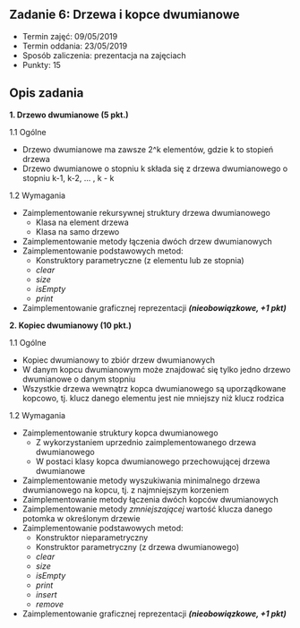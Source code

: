 ## Zadanie 6: Drzewa i kopce dwumianowe

* Termin zajęć: 09/05/2019
* Termin oddania: 23/05/2019
* Sposób zaliczenia: prezentacja na zajęciach
* Punkty: 15

## Opis zadania

**1. Drzewo dwumianowe (5 pkt.)**

1.1 Ogólne

* Drzewo dwumianowe ma zawsze 2^k elementów, gdzie k to stopień drzewa
* Drzewo dwumianowe o stopniu k składa się z drzewa dwumianowego o stopniu k-1, k-2, ... , k - k

1.2 Wymagania
* Zaimplementowanie rekursywnej struktury drzewa dwumianowego
  * Klasa na element drzewa
  * Klasa na samo drzewo
* Zaimplementowanie metody łączenia dwóch drzew dwumianowych
* Zaimplementowanie podstawowych metod:
  * Konstruktory parametryczne (z elementu lub ze stopnia)
  * *clear*
  * *size*
  * *isEmpty*
  * *print*
* Zaimplementowanie graficznej reprezentacji ***(nieobowiązkowe, +1 pkt)***

**2. Kopiec dwumianowy (10 pkt.)**

1.1 Ogólne

* Kopiec dwumianowy to zbiór drzew dwumianowych
* W danym kopcu dwumianowym może znajdować się tylko jedno drzewo dwumianowe o danym stopniu
* Wszystkie drzewa wewnątrz kopca dwumianowego są uporządkowane kopcowo, tj. klucz danego elementu jest nie mniejszy niż klucz rodzica

1.2 Wymagania

* Zaimplementowanie struktury kopca dwumianowego
  * Z wykorzystaniem uprzednio zaimplementowanego drzewa dwumianowego
  * W postaci klasy kopca dwumianowego przechowującej drzewa dwumianowe
* Zaimplementowanie metody wyszukiwania minimalnego drzewa dwumianowego na kopcu, tj. z najmniejszym korzeniem
* Zaimplementowanie metody łączenia dwóch kopców dwumianowych
* Zaimplementowanie metody *zmniejszającej* wartość klucza danego potomka w określonym drzewie
* Zaimplementowanie podstawowych metod:
  * Konstruktor nieparametryczny
  * Konstruktor parametryczny (z drzewa dwumianowego)
  * *clear*
  * *size*
  * *isEmpty*
  * *print*
  * *insert*
  * *remove*
 * Zaimplementowanie graficznej reprezentacji ***(nieobowiązkowe, +1 pkt)***
